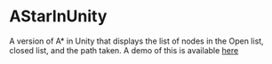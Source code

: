 AStarInUnity
============

A version of A* in Unity that displays the list of nodes in the Open list, closed list, and the path taken. A demo of this is available [here](http://archerofyail.github.io/NetworkingDemo/NetworkingDemo.html)
